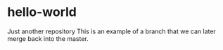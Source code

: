 # hello-world
Just another repository
This is an example of a branch that we can later merge back into the master.
